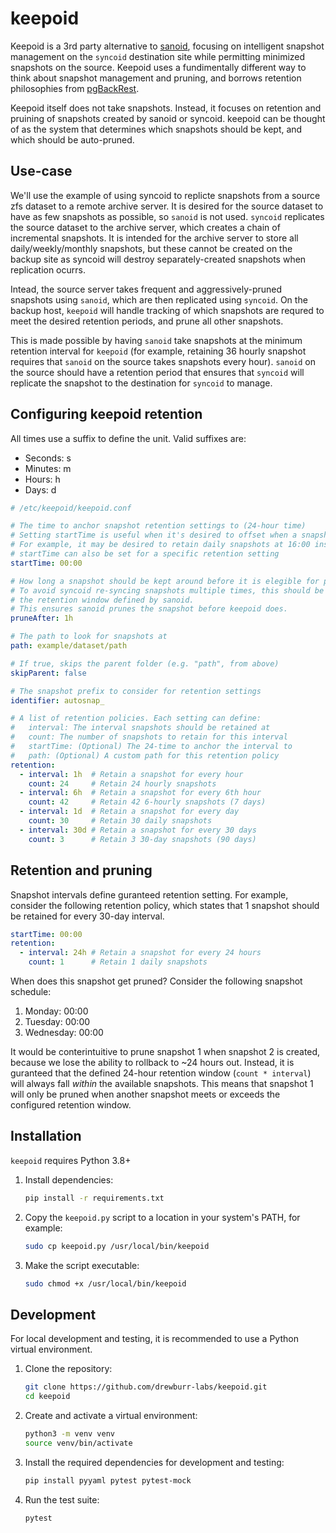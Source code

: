 # keepoid

Keepoid is a 3rd party alternative to [sanoid](https://github.com/jimsalterjrs/sanoid), focusing on intelligent snapshot management on the `syncoid` destination site while permitting minimized snapshots on the source. Keepoid uses a fundimentally different way to think about snapshot management and pruning, and borrows retention philosophies from [pgBackRest](https://github.com/pgbackrest/pgbackrest).

Keepoid itself does not take snapshots. Instead, it focuses on retention and pruining of snapshots created by sanoid or syncoid. keepoid can be thought of as the system that determines which snapshots should be kept, and which should be auto-pruned.

## Use-case

We'll use the example of using syncoid to replicte snapshots from a source zfs dataset to a remote archive server. It is desired for the source dataset to have as few snapshots as possible, so `sanoid` is not used. `syncoid` replicates the source dataset to the archive server, which creates a chain of incremental snapshots. It is intended for the archive server to store all daily/weekly/monthly snapshots, but these cannot be created on the backup site as syncoid will destroy separately-created snapshots when replication ocurrs.

Intead, the source server takes frequent and aggressively-pruned snapshots using `sanoid`, which are then replicated using `syncoid`. On the backup host, `keepoid` will handle tracking of which snapshots are requred to meet the desired retention periods, and prune all other snapshots.

This is made possible by having `sanoid` take snapshots at the minimum retention interval for `keepoid` (for example, retaining 36 hourly snapshot requires that `sanoid` on the source takes snapshots every hour). `sanoid` on the source should have a retention period that ensures that `syncoid` will replicate the snapshot to the destination for `syncoid` to manage.

## Configuring keepoid retention

All times use a suffix to define the unit. Valid suffixes are:

- Seconds: s
- Minutes: m
- Hours: h
- Days: d

```yaml
# /etc/keepoid/keepoid.conf

# The time to anchor snapshot retention settings to (24-hour time)
# Setting startTime is useful when it's desired to offset when a snapshot should be retained
# For example, it may be desired to retain daily snapshots at 16:00 instead of 00:00
# startTime can also be set for a specific retention setting
startTime: 00:00

# How long a snapshot should be kept around before it is elegible for pruning.
# To avoid syncoid re-syncing snapshots multiple times, this should be at least
# the retention window defined by sanoid.
# This ensures sanoid prunes the snapshot before keepoid does.
pruneAfter: 1h

# The path to look for snapshots at
path: example/dataset/path

# If true, skips the parent folder (e.g. "path", from above)
skipParent: false

# The snapshot prefix to consider for retention settings
identifier: autosnap_

# A list of retention policies. Each setting can define:
#   interval: The interval snapshots should be retained at
#   count: The number of snapshots to retain for this interval
#   startTime: (Optional) The 24-time to anchor the interval to
#   path: (Optional) A custom path for this retention policy
retention:
  - interval: 1h  # Retain a snapshot for every hour
    count: 24     # Retain 24 hourly snapshots
  - interval: 6h  # Retain a snapshot for every 6th hour
    count: 42     # Retain 42 6-hourly snapshots (7 days)
  - interval: 1d  # Retain a snapshot for every day
    count: 30     # Retain 30 daily snapshots
  - interval: 30d # Retain a snapshot for every 30 days
    count: 3      # Retain 3 30-day snapshots (90 days)
```

## Retention and pruning

Snapshot intervals define guranteed retention setting. For example, consider the following retention policy, which states that 1 snapshot should be retained for every 30-day interval.

```yaml
startTime: 00:00
retention:
  - interval: 24h # Retain a snapshot for every 24 hours
    count: 1      # Retain 1 daily snapshots
```

When does this snapshot get pruned? Consider the following snapshot schedule:

1. Monday: 00:00
2. Tuesday: 00:00
3. Wednesday: 00:00

It would be conterintuitive to prune snapshot 1 when snapshot 2 is created, because we lose the ability to rollback to ~24 hours out. Instead, it is guranteed that the defined 24-hour retention window (`count * interval`) will always fall *within* the available snapshots. This means that snapshot 1 will only be pruned when another snapshot meets or exceeds the configured retention window.

## Installation

`keepoid` requires Python 3.8+

1. Install dependencies:

    ```bash
    pip install -r requirements.txt
    ```

2. Copy the `keepoid.py` script to a location in your system's PATH, for example:

    ```bash
    sudo cp keepoid.py /usr/local/bin/keepoid
    ```

3. Make the script executable:

    ```bash
    sudo chmod +x /usr/local/bin/keepoid
    ```

## Development

For local development and testing, it is recommended to use a Python virtual environment.

1. Clone the repository:

    ```bash
    git clone https://github.com/drewburr-labs/keepoid.git
    cd keepoid
    ```

2. Create and activate a virtual environment:

    ```bash
    python3 -m venv venv
    source venv/bin/activate
    ```

3. Install the required dependencies for development and testing:

    ```bash
    pip install pyyaml pytest pytest-mock
    ```

4. Run the test suite:

    ```bash
    pytest
    ```
